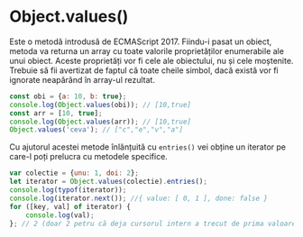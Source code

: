 # Object.values()

Este o metodă introdusă de ECMAScript 2017. Fiindu-i pasat un obiect, metoda va returna un array cu toate valorile proprietăților enumerabile ale unui obiect. Aceste proprietăți vor fi cele ale obiectului, nu și cele moștenite. Trebuie să fii avertizat de faptul că toate cheile simbol, dacă există vor fi ignorate neapărând în array-ul rezultat.

```javascript
const obi = {a: 10, b: true};
console.log(Object.values(obi)); // [10,true]
const arr = [10, true];
console.log(Object.values(arr)); // [10,true]
Object.values('ceva'); // ["c","e","v","a"]
```

Cu ajutorul acestei metode înlănțuită cu `entries()` vei obține un iterator pe care-l poți prelucra cu metodele specifice.

```javascript
var colectie = {unu: 1, doi: 2};
let iterator = Object.values(colectie).entries();
console.log(typof(iterator));
console.log(iterator.next()); //{ value: [ 0, 1 ], done: false }​​​​​
for ([key, val] of iterator) {
    console.log(val);    
}; // 2 (doar 2 petru că deja cursorul intern a trecut de prima valoare)
```